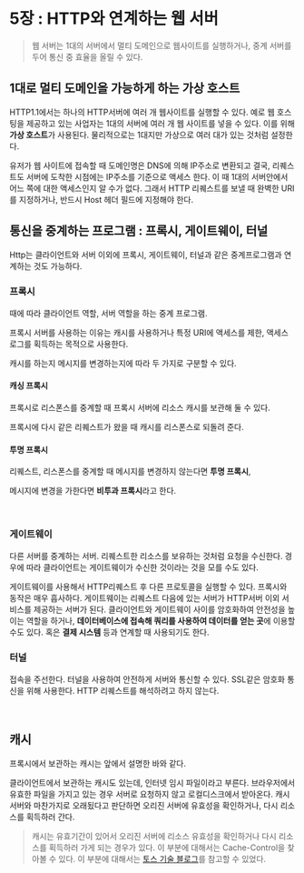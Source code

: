 # 5장 : HTTP와 연계하는 웹 서버

> 웹 서버는 1대의 서버에서 멀티 도메인으로 웹사이트를 실행하거나, 중계 서버를 두어 통신 중 효율을 올릴 수 있다.

## 1대로 멀티 도메인을 가능하게 하는 가상 호스트

HTTP1.1에서는 하나의 HTTP서버에 여러 개 웹사이트를 실행할 수 있다. 예로 웹 호스팅을 제공하고 있는 사업자는 1대의 서버에 여러 개 웹 사이트를 넣을 수 있다. 이를 위해 **가상 호스트**가 사용된다. 물리적으로는 1대지만 가상으로 여러 대가 있는 것처럼 설정한다.

유저가 웹 사이트에 접속할 때 도메인명은 DNS에 의해 IP주소로 변환되고 결국, 리퀘스트도 서버에 도착한 시점에는 IP주소를 기준으로 액세스 한다. 이 때 1대의 서버안에서 어느 쪽에 대한 액세스인지 알 수가 없다. 그래서 HTTP 리퀘스트를 보낼 때 완벽한 URI를 지정하거나, 반드시 Host 헤더 필드에 지정해야 한다.



## 통신을 중계하는 프로그램 : 프록시, 게이트웨이, 터널

Http는 클라이언트와 서버 이외에 프록시, 게이트웨이, 터널과 같은 중계프로그램과 연계하는 것도 가능하다.

### 프록시

때에 따라 클라이언트 역할, 서버 역할을 하는 중계 프로그램.

프록시 서버를 사용하는 이유는 캐시를 사용하거나 특정 URI에 액세스를 제한, 액세스 로그를 획득하는 목적으로 사용한다.

캐시를 하는지 메시지를 변경하는지에 따라 두 가지로 구분할 수 있다.

#### 캐싱 프록시

프록시로 리스폰스를 중계할 때 프록시 서버에 리소스 캐시를 보관해 둘 수 있다.

프록시에 다시 같은 리퀘스트가 왔을 때 캐시를 리스폰스로 되돌려 준다.

#### 투명 프록시

리퀘스트, 리스폰스를 중계할 때 메시지를 변경하지 않는다면 **투명 프록시**,

메시지에 변경을 가한다면 **비투과 프록시**라고 한다.

<br />

### 게이트웨이

다른 서버를 중계하는 서버. 리퀘스트한 리소스를 보유하는 것처럼 요청을 수신한다. 경우에 따라 클라이언트는 게이트웨이가 수신한 것이라는 것을 모를 수도 있다.

게이트웨이를 사용해서 HTTP리퀘스트 후 다른 프로토콜을 실행할 수 있다. 프록시와 동작은 매우 흡사하다. 게이트웨이는 리퀘스트 다음에 있는 서버가 HTTP서버 이외 서비스를 제공하는 서버가 된다. 클라이언트와 게이트웨이 사이를 암호화하여 안전성을 높이는 역할을 하거나, **데이터베이스에 접속해 쿼리를 사용하여 데이터를 얻는 곳**에 이용할 수도 있다. 혹은 **결제 시스템** 등과 연계할 때 사용되기도 한다.

### 터널

접속을 주선한다. 터널을 사용하여 안전하게 서버와 통신할 수 있다. SSL같은 암호화 통신을 위해 사용한다. HTTP 리퀘스트를 해석하려고 하지 않는다.

<br />

## 캐시

프록시에서 보관하는 캐시는 앞에서 설명한 바와 같다.

클라이언트에서 보관하는 캐시도 있는데, 인터넷 임시 파일이라고 부른다. 브라우저에서 유효한 파일을 가지고 있는 경우 서버로 요청하지 않고 로컬디스크에서 받아온다. 캐시 서버와 마찬가지로 오래됬다고 판단하면 오리진 서버에 유효성을 확인하거나, 다시 리소스를 획득하러 간다.

> 캐시는 유효기간이 있어서 오리진 서버에 리소스 유효성을 확인하거나 다시 리소스를 획득하러 가게 되는 경우가 있다. 이 부분에 대해서는 Cache-Control을 찾아볼 수 있다. 이 부분에 대해서는 [토스 기술 블로그](https://toss.tech/article/smart-web-service-cache)를 참고할 수 있었다.



